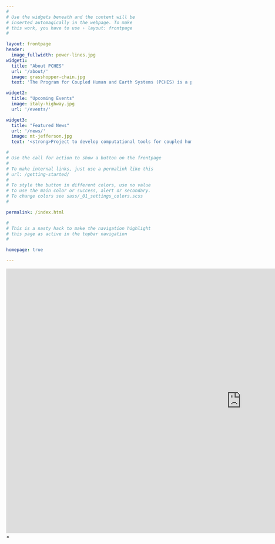 ```yaml
---
#
# Use the widgets beneath and the content will be
# inserted automagically in the webpage. To make
# this work, you have to use › layout: frontpage
#

layout: frontpage
header:
  image_fullwidth: power-lines.jpg
widget1:
  title: "About PCHES"
  url: '/about/'
  image: grasshopper-chain.jpg
  text: 'The Program for Coupled Human and Earth Systems (PCHES) is a project, funded by the U.S. Department of Energy, looking to create a state-of-the-art framework of computational tools that will help to assess the impacts of weather-related variability and change.'

widget2:
  title: "Upcoming Events"
  image: italy-highway.jpg
  url: '/events/'

widget3:
  title: "Featured News"
  url: '/news/'
  image: mt-jefferson.jpg
  text: '<strong>Project to develop computational tools for coupled human-natural systems</strong><br> A $20 million, five-year project with the U.S. Department of Energy (DOE) looks to create a state-of-the-art framework of computational tools that will help to assess the impacts of weather-related variability and change. ‹‹read more››'

#
# Use the call for action to show a button on the frontpage
#
# To make internal links, just use a permalink like this
# url: /getting-started/
#
# To style the button in different colors, use no value
# to use the main color or success, alert or secondary.
# To change colors see sass/_01_settings_colors.scss
# 

permalink: /index.html

#
# This is a nasty hack to make the navigation highlight
# this page as active in the topbar navigation
#

homepage: true

---
```

<div id="videoModal" class="reveal-modal large" data-reveal="">
  <div class="flex-video widescreen vimeo" style="display: block;">
    <iframe width="1280" height="720" src="https://www.youtube.com/embed/3b5zCFSmVvU" frameborder="0" allowfullscreen></iframe>
  </div>
  <a class="close-reveal-modal">&#215;</a>
</div>